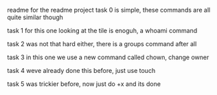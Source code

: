 readme for the readme project
task 0 is simple, these commands are all quite similar though

task 1 for this one looking at the tile is enoguh, a whoami command

task 2 was not that hard either, there is a groups command after all

task 3 in this one we use a new command called chown, change owner

task 4 weve already done this before, just use touch

task 5 was trickier before, now just do +x and its done